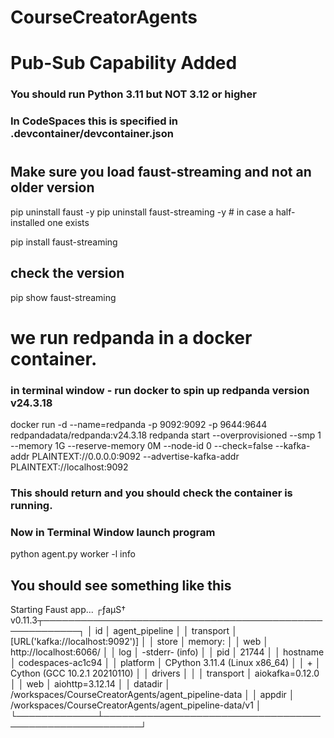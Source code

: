 # CourseCreatorAgents
# Pub-Sub Capability Added
### You should run Python 3.11 but NOT 3.12 or higher
### In CodeSpaces this is specified in .devcontainer/devcontainer.json
#
## Make sure you load faust-streaming and not an older version
pip uninstall faust -y
pip uninstall faust-streaming -y   # in case a half-installed one exists

pip install faust-streaming
## check the version
pip show faust-streaming

# we run redpanda in a docker container. 
### in terminal window - run docker to spin up redpanda version v24.3.18 
docker run -d --name=redpanda   -p 9092:9092 -p 9644:9644   redpandadata/redpanda:v24.3.18   redpanda start   --overprovisioned   --smp 1   --memory 1G   --reserve-memory 0M   --node-id 0   --check=false   --kafka-addr PLAINTEXT://0.0.0.0:9092   --advertise-kafka-addr PLAINTEXT://localhost:9092

### This should return and you should check the container is running.


### Now in Terminal Window launch program 
python agent.py worker -l info

## You should see something like this
Starting Faust app...
┌ƒaµS† v0.11.3┬────────────────────────────────────────────────────────┐
│ id          │ agent_pipeline                                         │
│ transport   │ [URL('kafka://localhost:9092')]                        │
│ store       │ memory:                                                │
│ web         │ http://localhost:6066/                                 │
│ log         │ -stderr- (info)                                        │
│ pid         │ 21744                                                  │
│ hostname    │ codespaces-ac1c94                                      │
│ platform    │ CPython 3.11.4 (Linux x86_64)                          │
│        +    │ Cython (GCC 10.2.1 20210110)                           │
│ drivers     │                                                        │
│   transport │ aiokafka=0.12.0                                        │
│   web       │ aiohttp=3.12.14                                        │
│ datadir     │ /workspaces/CourseCreatorAgents/agent_pipeline-data    │
│ appdir      │ /workspaces/CourseCreatorAgents/agent_pipeline-data/v1 │
└─────────────┴────────────────────────────────────────────────────────┘

